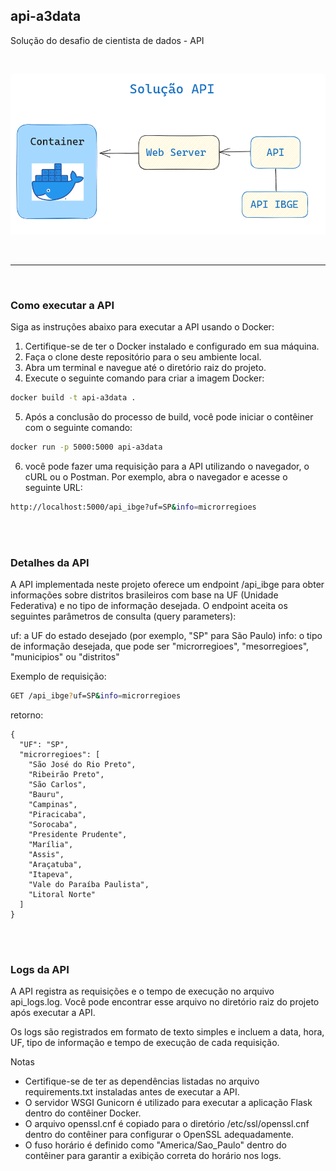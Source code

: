 ## api-a3data


Solução do desafio de cientista de dados - API  

<br>


![Solucao](img/desenho_solucao.png)


<br>
<hr>
<br>

### Como executar a API

Siga as instruções abaixo para executar a API usando o Docker:

1. Certifique-se de ter o Docker instalado e configurado em sua máquina.
2.  Faça o clone deste repositório para o seu ambiente local.
3.  Abra um terminal e navegue até o diretório raiz do projeto.
4. Execute o seguinte comando para criar a imagem Docker:

```bash
docker build -t api-a3data .
```

5. Após a conclusão do processo de build, você pode iniciar o contêiner com o seguinte comando:

```bash
docker run -p 5000:5000 api-a3data
```

6. você pode fazer uma requisição para a API utilizando o navegador, o cURL ou o Postman. Por exemplo, abra o navegador e acesse o seguinte URL:

```bash 
http://localhost:5000/api_ibge?uf=SP&info=microrregioes
```


<br>
<br>

### Detalhes da API

A API implementada neste projeto oferece um endpoint /api_ibge para obter informações sobre distritos brasileiros com base na UF (Unidade Federativa) e no tipo de informação desejada.
O endpoint aceita os seguintes parâmetros de consulta (query parameters):

uf: a UF do estado desejado (por exemplo, "SP" para São Paulo)
info: o tipo de informação desejada, que pode ser "microrregioes", "mesorregioes", "municipios" ou "distritos"

Exemplo de requisição:

```bash
GET /api_ibge?uf=SP&info=microrregioes
```

retorno: 

```
{
  "UF": "SP",
  "microrregioes": [
    "São José do Rio Preto",
    "Ribeirão Preto",
    "São Carlos",
    "Bauru",
    "Campinas",
    "Piracicaba",
    "Sorocaba",
    "Presidente Prudente",
    "Marília",
    "Assis",
    "Araçatuba",
    "Itapeva",
    "Vale do Paraíba Paulista",
    "Litoral Norte"
  ]
}
```


<br>
<br>

### Logs da API
A API registra as requisições e o tempo de execução no arquivo api_logs.log. Você pode encontrar esse arquivo no diretório raiz do projeto após executar a API.

Os logs são registrados em formato de texto simples e incluem a data, hora, UF, tipo de informação e tempo de execução de cada requisição.

Notas
* Certifique-se de ter as dependências listadas no arquivo requirements.txt instaladas antes de executar a API.
* O servidor WSGI Gunicorn é utilizado para executar a aplicação Flask dentro do contêiner Docker.
* O arquivo openssl.cnf é copiado para o diretório /etc/ssl/openssl.cnf dentro do contêiner para configurar o OpenSSL adequadamente.
* O fuso horário é definido como "America/Sao_Paulo" dentro do contêiner para garantir a exibição correta do horário nos logs.

<br>

